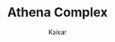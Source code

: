--- 
slug: "athena-complex"
title: "Athena Complex"
publishdate: "2018-12-24"
src: "https://365manga.net/manga/athena-complex"
author: "Kaisar"
image: "https://data.365manga.net/images/thumbnails/32680-athena-complex.jpg"
tags: ["Action","Adventure","Fantasy"]
chapters: ["Chapter 103.1: Epilogue ","Chapter 103 ","Chapter 102 ","Chapter 101 ","Chapter 100 ","Chapter 99 ","Chapter 98 ","Chapter 97 ","Chapter 96 ","Chapter 95 ","Chapter 94 ","Chapter 93 ","Chapter 92 ","Chapter 91 ","Chapter 90 ","Chapter 89 ","Chapter 88 ","Chapter 87 ","Chapter 86 ","Chapter 85 ","Chapter 84 ","Chapter 83 ","Chapter 82 ","Chapter 81 ","Chapter 80 ","Chapter 79 ","Chapter 78 ","Chapter 77 ","Chapter 76 ","Chapter 75 ","Chapter 74 ","Chapter 73 ","Chapter 72 ","Chapter 71 ","Chapter 70 ","Chapter 69 ","Chapter 68 ","Chapter 67 ","Chapter 66 ","Chapter 65 ","Chapter 64 ","Chapter 63 ","Chapter 62 ","Chapter 061 ","Chapter 060 ","Chapter 059 ","Chapter 58 ","Chapter 57 ","Chapter 56 ","Chapter 55 ","Chapter 54 ","Chapter 53 ","Chapter 52 ","Chapter 51 ","Chapter 50 ","Chapter 49 ","Chapter 48 ","Chapter 47 ","Chapter 46 ","Chapter 45 ","Chapter 44 ","Chapter 43 ","Chapter 42 ","Chapter 41 ","Chapter 40 ","Chapter 39 ","Chapter 38 ","Chapter 37 ","Chapter 36 ","Chapter 35 ","Chapter 34 ","Chapter 33 ","Chapter 32 ","Chapter 31 ","Chapter 30 ","Chapter 29 ","Chapter 28 ","Chapter 27 ","Chapter 26 ","Chapter 25 ","Chapter 24 ","Chapter 23 ","Chapter 22 ","Chapter 21 ","Chapter 20 ","Chapter 19 ","Chapter 18 ","Chapter 17 ","Chapter 16 ","Chapter 15 ","Chapter 14 ","Chapter 13 ","Chapter 12 ","Chapter 11 ","Chapter 10 ","Chapter 9 ","Chapter 8 ","Chapter 7 ","Chapter 6 ","Chapter 5 ","Chapter 4 ","Chapter 3 ","Chapter 2 ","Chapter 1"]
chapterlinks: ["https://365manga.net/athena-complex/chapter-103-1.html","https://365manga.net/athena-complex/chapter-103.html","https://365manga.net/athena-complex/chapter-102.html","https://365manga.net/athena-complex/chapter-101.html","https://365manga.net/athena-complex/chapter-100.html","https://365manga.net/athena-complex/chapter-99.html","https://365manga.net/athena-complex/chapter-98.html","https://365manga.net/athena-complex/chapter-97.html","https://365manga.net/athena-complex/chapter-96.html","https://365manga.net/athena-complex/chapter-95.html","https://365manga.net/athena-complex/chapter-94.html","https://365manga.net/athena-complex/chapter-93.html","https://365manga.net/athena-complex/chapter-92.html","https://365manga.net/athena-complex/chapter-91.html","https://365manga.net/athena-complex/chapter-90.html","https://365manga.net/athena-complex/chapter-89.html","https://365manga.net/athena-complex/chapter-88.html","https://365manga.net/athena-complex/chapter-87.html","https://365manga.net/athena-complex/chapter-86.html","https://365manga.net/athena-complex/chapter-85.html","https://365manga.net/athena-complex/chapter-84.html","https://365manga.net/athena-complex/chapter-83.html","https://365manga.net/athena-complex/chapter-82.html","https://365manga.net/athena-complex/chapter-81.html","https://365manga.net/athena-complex/chapter-80.html","https://365manga.net/athena-complex/chapter-79.html","https://365manga.net/athena-complex/chapter-78.html","https://365manga.net/athena-complex/chapter-77.html","https://365manga.net/athena-complex/chapter-76.html","https://365manga.net/athena-complex/chapter-75.html","https://365manga.net/athena-complex/chapter-74.html","https://365manga.net/athena-complex/chapter-73.html","https://365manga.net/athena-complex/chapter-72.html","https://365manga.net/athena-complex/chapter-71.html","https://365manga.net/athena-complex/chapter-70.html","https://365manga.net/athena-complex/chapter-69.html","https://365manga.net/athena-complex/chapter-68.html","https://365manga.net/athena-complex/chapter-67.html","https://365manga.net/athena-complex/chapter-66.html","https://365manga.net/athena-complex/chapter-65.html","https://365manga.net/athena-complex/chapter-64.html","https://365manga.net/athena-complex/chapter-63.html","https://365manga.net/athena-complex/chapter-62.html","https://365manga.net/athena-complex/chapter-061.html","https://365manga.net/athena-complex/chapter-060.html","https://365manga.net/athena-complex/chapter-059.html","https://365manga.net/athena-complex/chapter-58.html","https://365manga.net/athena-complex/chapter-57.html","https://365manga.net/athena-complex/chapter-56.html","https://365manga.net/athena-complex/chapter-55.html","https://365manga.net/athena-complex/chapter-54.html","https://365manga.net/athena-complex/chapter-53.html","https://365manga.net/athena-complex/chapter-52.html","https://365manga.net/athena-complex/chapter-51.html","https://365manga.net/athena-complex/chapter-50.html","https://365manga.net/athena-complex/chapter-49.html","https://365manga.net/athena-complex/chapter-48.html","https://365manga.net/athena-complex/chapter-47.html","https://365manga.net/athena-complex/chapter-46.html","https://365manga.net/athena-complex/chapter-45.html","https://365manga.net/athena-complex/chapter-44.html","https://365manga.net/athena-complex/chapter-43.html","https://365manga.net/athena-complex/chapter-42.html","https://365manga.net/athena-complex/chapter-41.html","https://365manga.net/athena-complex/chapter-40.html","https://365manga.net/athena-complex/chapter-39.html","https://365manga.net/athena-complex/chapter-38.html","https://365manga.net/athena-complex/chapter-37.html","https://365manga.net/athena-complex/chapter-36.html","https://365manga.net/athena-complex/chapter-35.html","https://365manga.net/athena-complex/chapter-34.html","https://365manga.net/athena-complex/chapter-33.html","https://365manga.net/athena-complex/chapter-32.html","https://365manga.net/athena-complex/chapter-31.html","https://365manga.net/athena-complex/chapter-30.html","https://365manga.net/athena-complex/chapter-29.html","https://365manga.net/athena-complex/chapter-28.html","https://365manga.net/athena-complex/chapter-27.html","https://365manga.net/athena-complex/chapter-26.html","https://365manga.net/athena-complex/chapter-25.html","https://365manga.net/athena-complex/chapter-24.html","https://365manga.net/athena-complex/chapter-23.html","https://365manga.net/athena-complex/chapter-22.html","https://365manga.net/athena-complex/chapter-21.html","https://365manga.net/athena-complex/chapter-20.html","https://365manga.net/athena-complex/chapter-19.html","https://365manga.net/athena-complex/chapter-18.html","https://365manga.net/athena-complex/chapter-17.html","https://365manga.net/athena-complex/chapter-16.html","https://365manga.net/athena-complex/chapter-15.html","https://365manga.net/athena-complex/chapter-14.html","https://365manga.net/athena-complex/chapter-13.html","https://365manga.net/athena-complex/chapter-12.html","https://365manga.net/athena-complex/chapter-11.html","https://365manga.net/athena-complex/chapter-10.html","https://365manga.net/athena-complex/chapter-9.html","https://365manga.net/athena-complex/chapter-8.html","https://365manga.net/athena-complex/chapter-7.html","https://365manga.net/athena-complex/chapter-6.html","https://365manga.net/athena-complex/chapter-5.html","https://365manga.net/athena-complex/chapter-4.html","https://365manga.net/athena-complex/chapter-3.html","https://365manga.net/athena-complex/chapter-2.html","https://365manga.net/athena-complex/chapter-1.html"]
description: "Athena Complex manga summary: Athena, goddess of wisdom, goes back to school to seek revenge!"
---